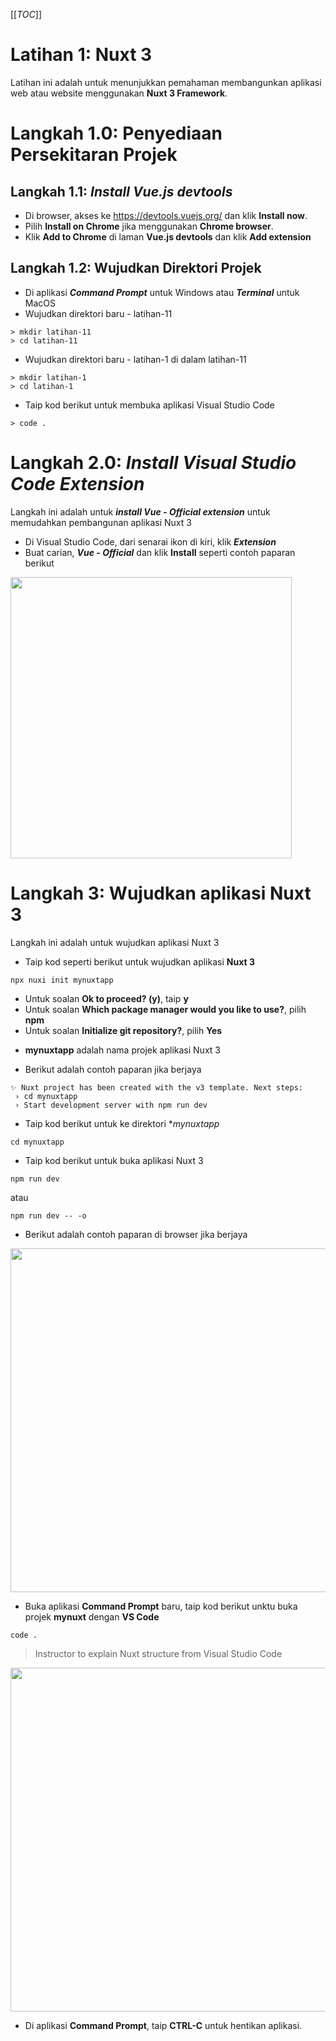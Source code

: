 [[_TOC_]]

# Latihan 1: Nuxt 3
Latihan ini adalah untuk menunjukkan pemahaman membangunkan aplikasi web atau website menggunakan **Nuxt 3 Framework**. 

# Langkah 1.0: Penyediaan Persekitaran Projek

## Langkah 1.1: _Install Vue.js devtools_
* Di browser, akses ke https://devtools.vuejs.org/ dan klik **Install now**.
* Pilih **Install on Chrome** jika menggunakan **Chrome browser**.
* Klik **Add to Chrome** di laman **Vue.js devtools** dan klik **Add extension**


## Langkah 1.2: Wujudkan Direktori Projek
*  Di aplikasi ***Command Prompt*** untuk Windows atau ***Terminal*** untuk MacOS
*  Wujudkan direktori baru - latihan-11

```
> mkdir latihan-11
> cd latihan-11
```

*  Wujudkan direktori baru - latihan-1 di dalam latihan-11

```
> mkdir latihan-1
> cd latihan-1
```

* Taip kod berikut untuk membuka aplikasi Visual Studio Code

```
> code .
```

# Langkah 2.0: _Install Visual Studio Code Extension_
Langkah ini adalah untuk _**install Vue - Official extension**_ untuk memudahkan pembangunan aplikasi Nuxt 3

* Di Visual Studio Code, dari senarai ikon di kiri, klik _**Extension**_
* Buat carian, _**Vue - Official**_ dan klik **Install** seperti contoh paparan berikut

<img src="https://code.cloud-connect.asia/msp/akademi-cloud-connect/training-modules/pembangunan-aplikasi-moden/uploads/ef10b95e95a5615b4cb178b1ce5f6484/image.png" width=450>

# Langkah 3: Wujudkan aplikasi Nuxt 3
Langkah ini adalah untuk wujudkan aplikasi Nuxt 3

* Taip kod seperti berikut untuk wujudkan aplikasi **Nuxt 3**

```
npx nuxi init mynuxtapp
```

* Untuk soalan **Ok to proceed? (y)**, taip **y**
* Untuk soalan **Which package manager would you like to use?**, pilih **npm**
* Untuk soalan **Initialize git repository?**, pilih **Yes**


- **mynuxtapp** adalah nama projek aplikasi Nuxt 3

* Berikut adalah contoh paparan jika berjaya

```
✨ Nuxt project has been created with the v3 template. Next steps:
 › cd mynuxtapp
 › Start development server with npm run dev
```

* Taip kod berikut untuk ke direktori **mynuxtapp*

```
cd mynuxtapp
```

* Taip kod berikut untuk buka aplikasi Nuxt 3

```
npm run dev

```
atau

```
npm run dev -- -o
```

* Berikut adalah contoh paparan di browser jika berjaya

<img src="https://code.cloud-connect.asia/msp/akademi-cloud-connect/training-modules/pembangunan-aplikasi-moden/uploads/87a5b303a6ff8434d3d58390249a5ba6/image.png" width=550>

* Buka aplikasi **Command Prompt** baru, taip kod berikut unktu buka projek **mynuxt** dengan **VS Code**

```
code .
```
> Instructor to explain Nuxt structure from Visual Studio Code

<img src="https://code.cloud-connect.asia/msp/akademi-cloud-connect/training-modules/pembangunan-aplikasi-moden/uploads/c36a54c85bea905f4e9d7b65f4bea395/image.png" width=550>

* Di aplikasi **Command Prompt**, taip **CTRL-C** untuk hentikan aplikasi.
